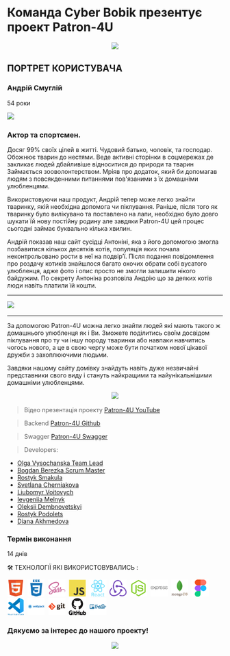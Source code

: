 # Команда Cyber Bobik презентує проект Patron-4U

<div align="center">
  <img src="https://media.giphy.com/media/3o7abAHdYvZdBNnGZq/giphy.gif" width="400"/>
</div>

## ПОРТРЕТ КОРИСТУВАЧА

### Андрій Смуглій

54 роки

<div align="left">
  <img src="https://media.giphy.com/media/ZacWzGFghgEAzPquHR/giphy.gif" width="250"/>
</div>

### Актор та спортсмен.

Досяг 99% своїх цілей в житті. Чудовий батько, чоловік, та господар.
Обожнює тварин до нестями.
Веде активні сторінки в соцмережах де закликає людей дбайливіше відноситися до природи та тварин
Займається зооволонтерством. Мріяв про додаток, який би допомагав людям з повсякденними
питаннями пов'язаними з їх домашніми улюбленцями.

Використовуючи наш продукт, Андрій тепер може легко знайти тваринку, якій необхідна допомога чи піклування.
Раніше, після того як тваринку було вилікувано та поставлено на лапи, необхідно було довго шукати їй нову 
постійну родину але завдяки Patron-4U цей процес сьогодні займає буквально кілька хвилин.

Андрій показав наш сайт сусідці Антоніні,  яка з його допомогою змогла  позбавитися кількох десятків котів, 
популяція яких почала неконтрольовано рости в неї на подвір’ї. Після подання повідомлення про роздачу котиків 
знайшлося багато охочих обрати собі вусатого улюбленця, адже фото і опис просто не змогли залишити нікого байдужим. 
По секрету Антоніна розповіла Андрію що за деяких котів люди навіть платили їй кошти. 

---

<div align="left">
  <img src="https://media.giphy.com/media/fTImut4ifAqLC/giphy.gif" width="400"/>
</div>

---

За допомогою Patron-4U можна легко знайти людей які мають такого ж домашнього улюбленця як і Ви. 
Зможете поділитись своїм досвідом піклування про ту чи іншу породу тваринки або навпаки навчитись чогось нового,
а це в свою чергу може бути початком нової цікавої дружби з захоплюючими людьми.

Завдяки нашому сайту домівку знайдуть навіть дуже незвичайні представники свого виду 
і стануть найкращими та найунікальнішими домашніми улюбленцями.

<div align="center">
  <img src="https://media.giphy.com/media/2V7oQlf9T1p2msNMuq/giphy.gif" width="300"/>
</div>

> Відео презентація проекту [Patron-4U YouTube](https://youtu.be/Du5mKKIjR9o)

> Backend [Patron-4U Github](https://github.com/OlgaVysochanska/project-patron-b)

> Swagger [Patron-4U Swagger](https://patron-back.onrender.com/api-docs/#/)

> Developers:
- [Olga Vysochanska Team Lead](https://www.linkedin.com/in/olga-vysochanska)
- [Bogdan Berezka Scrum Master](http://www.linkedin.com/in/bogdan-berezka)
- [Rostyk Smakula](http://linkedin.com/in/28rost)
- [Svetlana Cherniakova](http://linkedin.com/in/svitlana-cherniakova)
- [Liubomyr Voitovych](https://www.linkedin.com/in/liubomyr-voitovych)
- [Ievgeniia Melnyk](https://www.linkedin.com/in/ievgeniia-melnyk)
- [Oleksii Dembnovetskyi](https://www.linkedin.com/in/oleksii-dembnovetskyi)
- [Rostyk Podolets](https://www.linkedin.com/in/rostyk-podolets)
- [Diana Akhmedova](https://www.linkedin.com/in/diana-akhmedova-9a137425a/)

### Термін виконання 

14 днів

:hammer_and_wrench: ТЕХНОЛОГІЇ ЯКІ ВИКОРИСТОВУВАЛИСЬ :

<div>
  <img src="https://github.com/devicons/devicon/blob/master/icons/html5/html5-original.svg" title="HTML5" alt="HTML" width="40" height="40"/>&nbsp;
  <img src="https://github.com/devicons/devicon/blob/master/icons/css3/css3-plain-wordmark.svg"  title="CSS3" alt="CSS" width="40" height="40"/>&nbsp;
  <img src="https://github.com/devicons/devicon/blob/master/icons/sass/sass-original.svg" title="Sass" alt="Sass" width="40" height="40"/>&nbsp;
  <img src="https://github.com/devicons/devicon/blob/master/icons/javascript/javascript-original.svg" title="JavaScript" alt="JavaScript" width="40" height="40"/>&nbsp;
  <img src="https://github.com/devicons/devicon/blob/master/icons/react/react-original-wordmark.svg" title="React" alt="React" width="40" height="40"/>&nbsp;
  <img src="https://github.com/devicons/devicon/blob/master/icons/redux/redux-original.svg" title="Redux" alt="Redux" width="40" height="40"/>&nbsp;
  <img src="https://github.com/devicons/devicon/blob/master/icons/nodejs/nodejs-original.svg" title="NodeJS" alt="NodeJS" width="40" height="40"/>&nbsp;
  <img src="https://github.com/devicons/devicon/blob/master/icons/express/express-original-wordmark.svg" title="Express" alt="Express" width="40" height="40"/>&nbsp;
  <img src="https://github.com/devicons/devicon/blob/master/icons/mongodb/mongodb-original-wordmark.svg" title="Mongodb" alt="Mongodb" width="40" height="40"/>&nbsp;
  <img src="https://github.com/devicons/devicon/blob/master/icons/figma/figma-original.svg" title="Figma" alt="Figma" width="40" height="40"/>&nbsp;
  <img src="https://github.com/devicons/devicon/blob/master/icons/vscode/vscode-original-wordmark.svg" title="Vscode" alt="Vscode" width="40" height="40"/>&nbsp;
  <img src="https://github.com/devicons/devicon/blob/master/icons/webpack/webpack-original-wordmark.svg" title="Webpack" alt="Webpack" width="40" height="40"/>&nbsp;
  <img src="https://github.com/devicons/devicon/blob/master/icons/git/git-original-wordmark.svg" title="Git" alt="Git" width="40" height="40"/>&nbsp;
  <img src="https://github.com/devicons/devicon/blob/master/icons/github/github-original-wordmark.svg" title="Github" alt="Github" width="40" height="40"/>&nbsp;
  <img src="https://github.com/devicons/devicon/blob/master/icons/trello/trello-plain-wordmark.svg" title="Trello" alt="Trello" width="40" height="40"/>&nbsp;
</div>

### Дякуємо за інтерес до нашого проекту!

<div align="center">
  <img src="https://media.giphy.com/media/gNMR6iYw4JHIdYno1E/giphy.gif" width="300"/>
</div>







